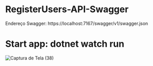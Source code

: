 # RegisterUsers-API-Swagger


Endereço Swagger: https://localhost:7167/swagger/v1/swagger.json

# Start app: dotnet watch run

![Captura de Tela (38)](https://user-images.githubusercontent.com/68672538/204124064-ebce14a2-9ca6-4914-a91e-c058b32e19e2.png)
